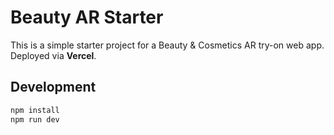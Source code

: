 # Beauty AR Starter

This is a simple starter project for a Beauty & Cosmetics AR try-on web app.  
Deployed via **Vercel**.

## Development
```bash
npm install
npm run dev
